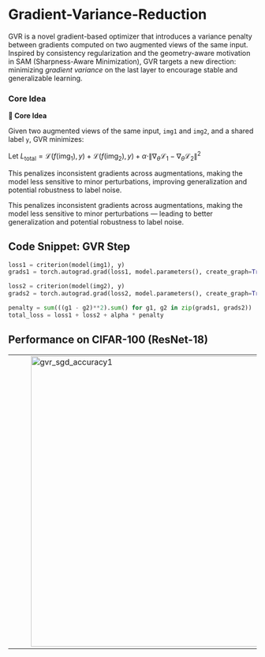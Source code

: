 
# Gradient-Variance-Reduction

GVR is a novel gradient-based optimizer that introduces a variance penalty between gradients computed on two augmented views of the same input. Inspired by consistency regularization and the geometry-aware motivation in SAM (Sharpness-Aware Minimization), GVR targets a new direction: minimizing *gradient variance* on the last layer to encourage stable and generalizable learning.

###  Core Idea

**🧪 Core Idea**

Given two augmented views of the same input, `img1` and `img2`, and a shared label `y`, GVR minimizes:

Let $L_\text{total} = \mathcal{L}(f(\text{img}_1), y) + \mathcal{L}(f(\text{img}_2), y) + \alpha \cdot \| \nabla_\theta \mathcal{L}_1 - \nabla_\theta \mathcal{L}_2 \|^2$


This penalizes inconsistent gradients across augmentations, making the model less sensitive to minor perturbations, improving generalization and potential robustness to label noise.

This penalizes inconsistent gradients across augmentations, making the model less sensitive to minor perturbations — leading to better generalization and potential robustness to label noise.

## Code Snippet: GVR Step
```python
loss1 = criterion(model(img1), y)
grads1 = torch.autograd.grad(loss1, model.parameters(), create_graph=True)

loss2 = criterion(model(img2), y)
grads2 = torch.autograd.grad(loss2, model.parameters(), create_graph=True)

penalty = sum(((g1 - g2)**2).sum() for g1, g2 in zip(grads1, grads2))
total_loss = loss1 + loss2 + alpha * penalty
```
##  Performance on CIFAR-100 (ResNet-18)
<table>
  <tr>
    <td style="vertical-align: top; padding-right: 30px;">
      <p> 
      </p>
    </td>
    <td>
      <img width="590" height="590" alt="gvr_sgd_accuracy1" src="https://github.com/user-attachments/assets/0099f9ef-304c-4218-9a2e-917d70560f33" />
    </td>
  </tr>
</table>

